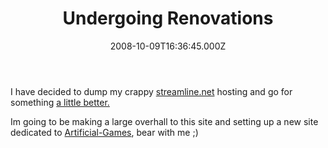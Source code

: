 ﻿---
coverImage: /images/fallback-post-header.png
date: '2008-10-09T16:36:45.000Z'
tags: []
title: Undergoing Renovations
oldUrl: /misc/undergoing-renovations
---

I have decided to dump my crappy [streamline.net](https://www.streamline.net/) hosting and go for something [a little better. ](https://www.slicehost.com/)

<!-- more -->

Im going to be making a large overhall to this site and setting up a new site dedicated to [Artificial-Games](https://www.artificialgames.co.uk), bear with me ;)
